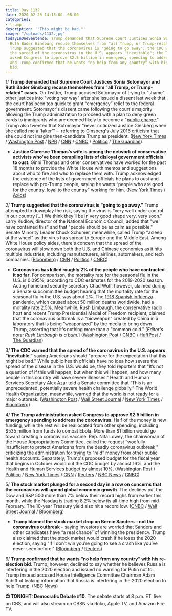 ```yaml
---
title: Day 1132
date: 2020-02-25 14:15:00 -08:00
categories:
- trump
description: '"This might be bad."'
image: "/uploads/1132.jpg"
todayInOneSentence: Trump demanded that Supreme Court Justices Sonia Sotomayor and
  Ruth Bader Ginsburg recuse themselves from "all Trump, or Trump-related" cases;
  Trump suggested that the coronavirus is "going to go away"; the CDC warned that
  the spread of the coronavirus in the U.S. appears "inevitable"; the Trump administration
  asked Congress to approve $2.5 billion in emergency spending to address the coronavirus;
  and Trump confirmed that he wants “no help from any country” with his re-election
  bid.
---
```


1/ **Trump demanded that Supreme Court Justices Sonia Sotomayor and Ruth Bader Ginsburg recuse themselves from "all Trump, or Trump-related" cases**. On Twitter, Trump accused Sotomayor of trying to "shame" other justices into "voting her way" after she issued a dissent last week that the court has been too quick to grant “emergency” relief to the federal government. Sotomayor's dissent came following the court's majority allowing the Trump administration to proceed with a plan to deny green cards to immigrants who are deemed likely to become a "[public charge](https://www.washingtonpost.com/news/powerpost/paloma/the-health-202/2018/10/10/the-health-202-the-clock-is-ticking-on-stricter-public-charge-rules-for-immigrants/5bbd09641b326b7c8a8d18e8/)." Trump also tweeted that Sotomayor "never criticized Justice Ginsberg when she called me a ‘faker'" –  referring to Ginsberg's July 2016 criticism that she could not imagine then-candidate Trump as president. ([New York Times](https://www.nytimes.com/2020/02/25/us/politics/trump-sotomayor-ginsburg-supreme-court.html) / [Washington Post](https://www.washingtonpost.com/nation/2020/02/25/trump-targets-sotomayor-ginsburg-tweets-seeks-their-recusal-all-trump-related-cases/) / [NPR](https://www.npr.org/2020/02/25/809178462/trump-says-sotomayor-ginsburg-should-recuse-themselves-from-cases-involving-him) / [CNN](https://www.cnn.com/2020/02/25/politics/donald-trump-ruth-bader-ginsburg-sonia-sotomayor-recusal/index.html) / [CNBC](https://www.cnbc.com/2020/02/25/trump-calls-on-supreme-courts-sotomayor-and-ginsburg-to-recuse.html) / [Politico](https://www.politico.com/news/2020/02/25/trump-calls-for-sotamayor-ginsburg-recusal-supreme-court-117315) / [The Guardian](https://www.theguardian.com/us-news/2020/feb/25/trump-supreme-court-sonia-sotomayor-ruth-bader-ginsburg))

* **Justice Clarence Thomas’s wife is among the network of conservative activists who've been compiling lists of disloyal government officials to oust**. Ginni Thomas and other conservatives have worked for the past 18 months to provide the White House with memos and suggestions about who to fire and who to replace them with. Trump acknowledged the existence of the lists of government officials he plans to oust and replace with pro-Trump people, saying he wants “people who are good for the country, loyal to the country" working for him. ([New York Times](https://www.nytimes.com/2020/02/24/us/politics/trump-purge-ginni-thomas.html) / [Axios](https://www.axios.com/trump-acknowledges-disloyal-officials-list-5e7df59a-5f82-445e-8411-56fd49ef0e11.html))

2/ **Trump suggested that the coronavirus is "going to go away."** Trump attempted to downplay the risk, saying the virus is “very well under control in our country \[...\] We think they’ll be in very good shape very, very soon." Larry Kudlow, director of the National Economic Council, added that "we have contained this" and that "people should be as calm as possible." Senate Minority Leader Chuck Schumer, meanwhile, called Trump "asleep at the wheel" as the virus has spread to Europe and the Middle East. Among White House policy aides, there's concern that the spread of the coronavirus will slow down both the U.S. and Chinese economies as it hits multiple industries, including manufacturers, airlines, automakers, and tech companies. ([Bloomberg](https://www.bloomberg.com/news/articles/2020-02-25/trump-officials-to-defend-coronavirus-plans-before-congress) / [CNN](https://www.cnn.com/2020/02/25/politics/coronavirus-us-donald-trump-washington-politics/index.html) / [Politics](https://www.politico.com/news/2020/02/24/trump-threat-coronavirus-reelection-economy-117272) / [CNBC](https://www.cnbc.com/2020/02/25/larry-kudlow-says-us-has-contained-the-coronavirus-and-the-economy-is-holding-up-nicely.html))

* **Coronavirus has killed roughly 2% of the people who have contracted it so far**. For comparison, the mortality rate for the seasonal flu in the U.S. is 0.095%, according to CDC estimates for the 2019-2020 season. Acting homeland security secretary Chad Wolf, however, claimed during a Senate subcommittee budget hearing that the mortality rate for the seasonal flu in the U.S. was about 2%. The [1918 Spanish influenza](https://www.ncbi.nlm.nih.gov/pmc/articles/PMC3291398/) pandemic, which caused about 50 million deaths worldwide, had a morality rate 2.5%. Meanwhile, Rush Limbaugh, the conservative radio host and recent Trump Presidential Medal of Freedom recipient, claimed that the coronavirus outbreak is a “bioweapon” created by China in a laboratory that is being “weaponized” by the media to bring down Trump, asserting that it's nothing more than a "common cold." \[*Editor's note: Rush Limbaugh is a bum*.\] ([Washington Post](https://www.washingtonpost.com/politics/2020/02/25/you-might-not-want-rely-trump-information-about-risk-coronavirus/) / [CNBC](https://www.cnbc.com/2020/02/03/the-flu-has-already-killed-10000-across-us-as-world-frets-over-coronavirus.html) / [HuffPost](https://www.huffpost.com/entry/rush-limbaugh-coronavirus-trump_n_5e5458c8c5b65e0f11c53eac) / [The Guardian](https://www.theguardian.com/us-news/2020/feb/25/rush-limbaugh-coronavirus-trump))

3/ **The CDC warned that the spread of the coronavirus in the U.S. appears "inevitable,"** saying Americans should "prepare for the expectation that this might be bad." While public health officials have no idea how severe the spread of the disease in the U.S. would be, they told reporters that "It’s not a question of if this will happen, but when this will happen, and how many people in this country will have severe illnesses." Health and Human Services Secretary Alex Azar told a Senate committee that “This is an unprecedented, potentially severe health challenge globally.” The World Health Organization, meanwhile, [warned](https://www.nytimes.com/2020/02/24/world/asia/china-coronavirus-world-health-organization.html) that the world is not ready for a major outbreak. ([Washington Post](https://www.washingtonpost.com/us-policy/2020/02/25/cdc-coronavirus-inevitable/) / [Wall Street Journal](https://www.wsj.com/articles/cdc-warns-it-expects-coronavirus-to-spread-in-u-s-11582653829) / [New York Times](https://www.nytimes.com/2020/02/25/world/asia/coronavirus-news.html) / [Bloomberg](https://www.bloomberg.com/news/articles/2020-02-24/global-cases-spark-selloff-no-pandemic-who-says-virus-update))

4/ **The Trump administration asked Congress to approve $2.5 billion in emergency spending to address the coronavirus**. Half of the money is new funding, while the rest will be reallocated from other spending, including $535 million from funds to combat Ebola. More than $1 billion would go toward creating a coronavirus vaccine. Rep. Nita Lowey, the chairwoman of the House Appropriations Committee, called the request “woefully insufficient to protect Americans from the deadly coronavirus outbreak," criticizing the administration for trying to “raid” money from other public health accounts. Separately, Trump's proposed budget for the fiscal year that begins in October would cut the CDC budget by almost 16%, and the Health and Human Services budget by almost 10%. ([Washington Post](https://www.washingtonpost.com/business/2020/02/24/white-house-preparing-ask-congress-more-money-finance-coronavirus-response/) / [Politico](https://www.politico.com/news/2020/02/24/trump-coronavirus-budget-request-117275) / [New York Times](https://www.nytimes.com/2020/02/24/us/politics/trump-coronavirus-response.html) / [CNN](https://www.cnn.com/2020/02/24/politics/white-house-1-25-billion-coronavirus-request/index.html) / [Reuters](https://www.reuters.com/article/us-china-health-usa-idUSKCN20I1U3) / [NBC News](https://www.nbcnews.com/politics/politics-news/white-house-seeks-2-5b-coronavirus-pelosi-says-s-not-n1142276) / [CNBC](https://www.cnbc.com/2020/02/24/white-house-plans-to-ask-congress-for-funds-to-fight-coronavirus.html))

5/ **The stock market plunged for a second day in a row on concerns that the coronavirus will upend global economic growth**. The declines put the Dow and S&P 500 more than 7% below their record highs from earlier this month, while the Nasdaq is trading 8.2% below its all-time high from mid-February. The 10-year Treasury yield also hit a record low. ([CNBC](https://www.cnbc.com/2020/02/24/stock-futures-are-flat-in-overnight-trading-following-the-dows-1000-point-rout.html) / [Wall Street Journal](https://www.wsj.com/articles/global-stocks-stabilize-after-deep-selloff-11582621412) / [Bloomberg](https://www.bloomberg.com/news/articles/2020-02-24/stocks-slump-to-extend-in-asia-as-virus-fears-grow-markets-wrap))

* **Trump blamed the stock market drop on Bernie Sanders – not the coronavirus outbreak** – saying investors are worried that Sanders and other candidates have “a real chance” of winning the presidency. Trump also claimed that the stock market would crash if he loses the 2020 election, saying "if I don’t win you’re going to see a crash like you’ve never seen before." ([Bloomberg](https://www.bloomberg.com/news/articles/2020-02-25/trump-says-markets-are-down-over-bernie-sanders-worries) / [Reuters](https://www.reuters.com/article/us-usa-election-trump-india-idUSKCN20J1EN))

6/ **Trump confirmed that he wants “no help from any country” with his re-election bid**. Trump, however, declined to say whether he believes Russia is interfering in the 2020 election and issued no warning for Putin not to. Trump instead accused House Intelligence Committee Chairman Adam Schiff of leaking information that Russia is interfering in the 2020 election to help Trump. ([NBC News](https://www.nbcnews.com/politics/white-house/trump-says-he-wants-no-help-any-country-reelection-bid-n1142396))

**📺 TONIGHT: Democratic Debate #10**. The debate starts at 8 p.m. ET. live on CBS, and will also stream on CBSN via Roku, Apple TV, and Amazon Fire TV.